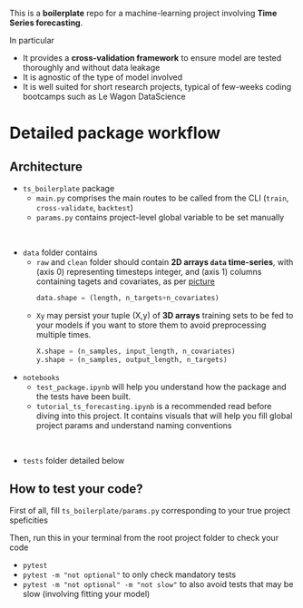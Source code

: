 This is a **boilerplate** repo for a machine-learning project involving **Time Series forecasting**.

In particular

- It provides a **cross-validation framework** to ensure model are tested thoroughly and without data leakage
- It is agnostic of the type of model involved
- It is well suited for short research projects, typical of few-weeks coding bootcamps such as Le Wagon DataScience

# Detailed package workflow

## Architecture
- `ts_boilerplate` package
  - `main.py` comprises the main routes to be called from the CLI (`train`, `cross-validate`, `backtest`)
  - `params.py` contains project-level global variable to be set manually
<br>

- `data` folder contains
  - `raw` and `clean` folder should contain **2D arrays `data` time-series**, with (axis 0) representing timesteps integer, and (axis 1) columns containing tagets and covariates, as per [picture](https://github.com/lewagon/data-images/blob/master/DL/time-series-covariates.png?raw=true)
    ```python
    data.shape = (length, n_targets+n_covariates)
    ```
  - `Xy` may persist your tuple (X,y) of **3D arrays** training sets to be fed to your models if you want to store them to avoid preprocessing multiple times.
    ```python
    X.shape = (n_samples, input_length, n_covariates)
    y.shape = (n_samples, output_length, n_targets)
    ```
- `notebooks`
  - `test_package.ipynb` will help you understand how the package and the tests have been built.
  - `tutorial_ts_forecasting.ipynb` is a recommended read before diving into this project. It contains visuals that will help you fill global project params and understand naming conventions

<br>

- `tests` folder detailed below

## How to test your code?
First of all, fill `ts_boilerplate/params.py` corresponding to your true project speficities

Then, run this in your terminal from the root project folder to check your code
- `pytest`
- `pytest -m "not optional"`  to only check mandatory tests
- `pytest -m "not optional" -m "not slow"` to also avoid tests that may be slow (involving fitting your model)

